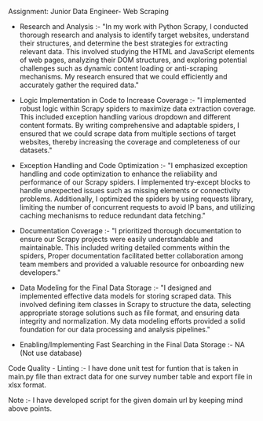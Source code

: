 Assignment: Junior Data Engineer- Web Scraping

* Research and Analysis :-
"In my work with Python Scrapy, I conducted thorough research and analysis to identify target websites, understand their structures,
and determine the best strategies for extracting relevant data. This involved studying the HTML and JavaScript elements of web pages,
analyzing their DOM structures, and exploring potential challenges such as dynamic content loading or anti-scraping mechanisms.
My research ensured that we could efficiently and accurately gather the required data."


* Logic Implementation in Code to Increase Coverage :-
"I implemented robust logic within Scrapy spiders to maximize data extraction coverage. This included exception handling various dropdown
and different content formats. By writing comprehensive and adaptable spiders, I ensured that we could scrape data from multiple sections
of target websites, thereby increasing the coverage and completeness of our datasets."

* Exception Handling and Code Optimization :-
"I emphasized exception handling and code optimization to enhance the reliability and performance of our Scrapy spiders. I implemented
try-except blocks to handle unexpected issues such as missing elements or connectivity problems. Additionally, I optimized the spiders
by using requests library, limiting the number of concurrent requests to avoid IP bans, and utilizing caching mechanisms to reduce
redundant data fetching."


* Documentation Coverage :-
"I prioritized thorough documentation to ensure our Scrapy projects were easily understandable and maintainable. This included writing
detailed comments within the spiders, Proper documentation facilitated better collaboration among team members and provided a
valuable resource for onboarding new developers."


* Data Modeling for the Final Data Storage :-
"I designed and implemented effective data models for storing scraped data. This involved defining item classes in Scrapy to structure
the data, selecting appropriate storage solutions such as file format, and ensuring data integrity and normalization. My
data modeling efforts provided a solid foundation for our data processing and analysis pipelines."


* Enabling/Implementing Fast Searching in the Final Data Storage :-
NA (Not use database)


Code Quality - Linting :-
I have done unit test for funtion that is taken in main.py file than extract data for one survey number table and export file in xlsx format.


Note :- I have developed script for the given domain url by keeping mind above points.












